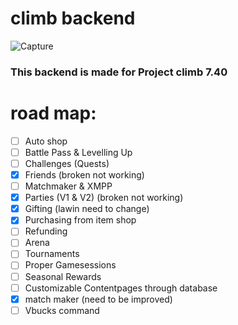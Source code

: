 # climb backend

![Capture](https://media.wired.com/photos/5c09c3bbfa3dea2cee98ea46/master/pass/fortnite_plane-FA.jpg)

### This backend is made for Project climb 7.40

# road map:

- [ ] Auto shop
- [ ] Battle Pass & Levelling Up
- [ ] Challenges (Quests)
- [x] Friends (broken not working)
- [ ] Matchmaker & XMPP
- [x] Parties (V1 & V2) (broken not working)
- [x] Gifting (lawin need to change)
- [x] Purchasing from item shop
- [ ] Refunding
- [ ] Arena
- [ ] Tournaments
- [ ] Proper Gamesessions
- [ ] Seasonal Rewards
- [ ] Customizable Contentpages through database
- [x] match maker (need to be improved)
- [ ] Vbucks command
